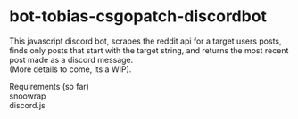 # bot-tobias-csgopatch-discordbot

This javascript discord bot, scrapes the reddit api for a target users posts, finds only posts that start with the target string, and returns the most recent post made as a discord message.   
(More details to come, its a WIP).  
  
Requirements (so far)  
snoowrap  
discord.js  
